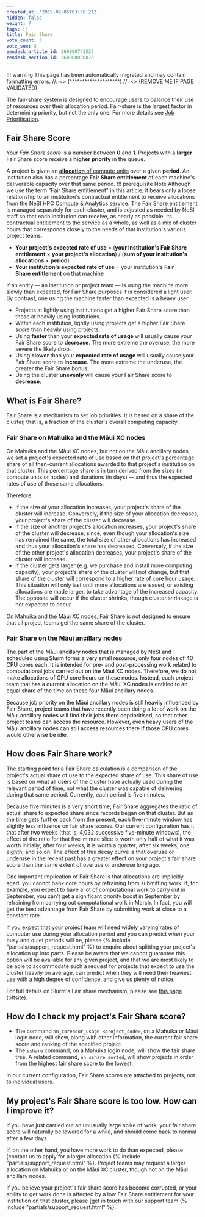 ```yaml
---
created_at: '2019-02-05T03:58:21Z'
hidden: false
weight: 7
tags: []
title: Fair Share
vote_count: 3
vote_sum: 3
zendesk_article_id: 360000743536
zendesk_section_id: 360000030876
---
```




[//]: <> (REMOVE ME IF PAGE VALIDATED)
[//]: <> (vvvvvvvvvvvvvvvvvvvv)
!!! warning
    This page has been automatically migrated and may contain formatting errors.
[//]: <> (^^^^^^^^^^^^^^^^^^^^)
[//]: <> (REMOVE ME IF PAGE VALIDATED)

The fair-share system is designed to encourage users to balance their
use of resources over their allocation period. Fair-share is the largest
factor in determining priority, but not the only one. For more details
see [Job
Prioritisation](https://support.nesi.org.nz/hc/en-gb/articles/360000201636/).

## Fair Share Score

Your *Fair Share score* is a number between **0** and **1**. Projects
with a **larger** Fair Share score receive a **higher priority** in the
queue.

A project is given an [**allocation** of compute
units](../../Getting_Started/Accounts-Projects_and_Allocations/What_is_an_allocation.md)
over a given **period**. An institution also has a percentage **Fair
Share entitlement** of each machine's deliverable capacity over that
same period.
!!! prerequisite Note
     Although we use the term "Fair Share entitlement" in this article, it
     bears only a loose relationship to an institution's contractual
     entitlement to receive allocations from the NeSI HPC Compute &
     Analytics service. The Fair Share entitlement is managed separately
     for each cluster, and is adjusted as needed by NeSI staff so that each
     institution can receive, as nearly as possible, its contractual
     entitlement to the service as a whole, as well as a mix of cluster
     hours that corresponds closely to the needs of that institution's
     various project teams.

-   **Your project's expected rate of use** = (**your institution's Fair
    Share entitlement** × **your project's allocation**) / (**sum of
    your institution's allocations** × **period**)
-   **Your institution's expected rate of use** = your institution's
    **Fair Share entitlement** on that machine

If an entity — an institution or project team — is using the machine
more slowly than expected, for Fair Share purposes it is considered a
light user. By contrast, one using the machine faster than expected is a
heavy user.

-   Projects at lightly using institutions get a higher Fair Share score
    than those at heavily using institutions.
-   Within each institution, lightly using projects get a higher Fair
    Share score than heavily using projects.
-   Using **faster** than your **expected rate of usage** will usually
    cause your Fair Share score to **decrease**. The more extreme the
    overuse, the more severe the likely drop.
-   Using **slower** than your **expected rate of usage** will usually
    cause your Fair Share score to **increase**. The more extreme the
    underuse, the greater the Fair Share bonus.
-   Using the cluster **unevenly** will cause your Fair Share score to
    **decrease**.

## What is Fair Share?

Fair Share is a mechanism to set job priorities. It is based on a share
of the cluster, that is, a fraction of the cluster's overall computing
capacity.

### Fair Share on Mahuika and the Māui XC nodes

On Mahuika and the Māui XC nodes, but not on the Māui ancillary nodes,
we set a project's expected rate of use based on that project's
percentage share of all then-current allocations awarded to that
project's institution on that cluster. This percentage share is in turn
derived from the sizes (in compute units or nodes) and durations (in
days) — and thus the expected rates of use of those same allocations.

Therefore:

-   If the size of your allocation increases, your project's share of
    the cluster will increase. Conversely, if the size of your
    allocation decreases, your project's share of the cluster will
    decrease.
-   If the size of another project's allocation increases, your
    project's share of the cluster will decrease, since, even though
    your allocation's size has remained the same, the total size of
    other allocations has increased and thus your allocation's share has
    decreased. Conversely, if the size of the other project's allocation
    decreases, your project's share of the cluster will increase.
-   If the cluster gets larger (e.g. we purchase and install more
    computing capacity), your project's share of the cluster will not
    change, but that share of the cluster will correspond to a higher
    rate of core hour usage. This situation will only last until more
    allocations are issued, or existing allocations are made larger, to
    take advantage of the increased capacity. The opposite will occur if
    the cluster shrinks, though cluster shrinkage is not expected to
    occur.

On Mahuika and the Māui XC nodes, Fair Share is not designed to ensure
that all project teams get the same share of the cluster.

### Fair Share on the Māui ancillary nodes

<font color="#000000"> The part of the Māui ancillary nodes that is
managed by NeSI and scheduled using Slurm forms a very small resource,
only four nodes of 40 CPU cores each. It is intended for pre- and
post-processing work related to computational jobs carried out on the
Māui XC nodes. Therefore, we do not make allocations of CPU core hours
on these nodes. Instead, each project team that has a current allocation
on the Māui XC nodes is entitled to an equal share of the time on these
four Māui ancillary nodes. </font>

<font color="#000000"> Because job priority on the Māui ancillary nodes
is still heavily influenced by Fair Share, project teams that have
recently been doing a lot of work on the Māui ancillary nodes will find
their jobs there deprioritised, so that other project teams can access
the resource. However, even heavy users of the Māui ancillary nodes can
still access resources there if those CPU cores would otherwise be idle.
</font>

## How does Fair Share work?

The starting point for a Fair Share calculation is a comparison of the
project's actual share of use to the expected share of use. This share
of use is based on what all users of the cluster have actually used
during the relevant period of time, not what the cluster was capable of
delivering during that same period. Currently, each period is five
minutes.

Because five minutes is a very short time, Fair Share aggregates the
ratio of actual share to expected share since records began on that
cluster. But as the time gets further back from the present, each
five-minute window has slightly less influence on fair share scores. Our
current configuration has it that after two weeks (that is, 4,032
successive five-minute windows), the effect of the ratio for that
five-minute slice is worth only half of what it was worth initially;
after four weeks, it is worth a quarter; after six weeks, one eighth;
and so on. The effect of this decay curve is that overuse or underuse in
the recent past has a greater effect on your project's fair share score
than the same extent of overuse or underuse long ago.

One important implication of Fair Share is that allocations are
implicitly aged: you cannot bank core hours by refraining from
submitting work. If, for example, you expect to have a lot of
computational work to carry out in September, you can't get a
significant priority boost in September by refraining from carrying out
computational work in March. In fact, you will get the best advantage
from Fair Share by submitting work at close to a constant rate.

If you expect that your project team will need widely varying rates of
computer use during your allocation period and you can predict when your
busy and quiet periods will be, please {% include "partials/support_request.html" %} to enquire
about splitting your project's allocation up into parts. Please be aware
that we cannot guarantee this option will be available for any given
project, and that we are most likely to be able to accommodate such a
request for projects that expect to use the cluster heavily on average,
can predict when they will need their heaviest use with a high degree of
confidence, and give us plenty of notice.

For full details on Slurm's Fair share mechanism, please see [this
page](https://slurm.schedmd.com/priority_multifactor.html#fairshare)
(offsite).

## How do I check my project's Fair Share score?

-   The command `nn_corehour_usage <project_code>`, on a Mahuika or Māui
    login node, will show, along with other information, the current
    fair share score and ranking of the specified project.
-   The `sshare` command, on a Mahuika login node, will show the fair
    share tree. A related command, `nn_sshare_sorted`, will show
    projects in order from the highest fair share score to the lowest.

In our current configuration, Fair Share scores are attached to
projects, not to individual users.

## My project's Fair Share score is too low. How can I improve it?

If you have just carried out an unusually large spike of work, your fair
share score will naturally be lowered for a while, and should come back
to normal after a few days.

If, on the other hand, you have more work to do than expected, please
[contact us to apply for a larger
allocation {% include "partials/support_request.html" %}. Project
teams may request a larger allocation on Mahuika or on the Māui XC
cluster, though not on the Māui ancillary nodes.

If you believe your project's fair share score has become corrupted, or
your ability to get work done is affected by a low Fair Share
entitlement for your institution on that cluster, please [get in touch
with our support
team {% include "partials/support_request.html" %}.
